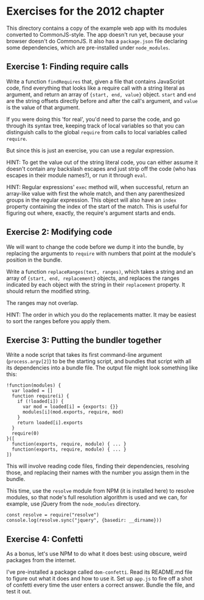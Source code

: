 # Exercises for the 2012 chapter

This directory contains a copy of the example web app with its modules
converted to CommonJS-style. The app doesn't run yet, because your
browser doesn't do CommonJS. It also has a `package.json` file
declaring some dependencies, which are pre-installed under
`node_modules`.

## Exercise 1: Finding require calls

Write a function `findRequires` that, given a file that contains
JavaScript code, find everything that looks like a require call with a
string literal as argument, and return an array of `{start, end,
value}` object. `start` and `end` are the string offsets directly
before and after the call's argument, and `value` is the value of that
argument.

If you were doing this 'for real', you'd need to parse the code, and
go through its syntax tree, keeping track of local variables so that
you can distinguish calls to the global `require` from calls to local
variables called `require`.

But since this is just an exercise, you can use a regular expression.

HINT: To get the value out of the string literal code, you can either
assume it doesn't contain any backslash escapes and just strip off the
code (who has escapes in their module names?), or run it through
`eval`.

HINT: Regular expressions' `exec` method will, when successful, return
an array-like value with first the whole match, and then any
parenthesized groups in the regular expression. This object will also
have an `index` property containing the index of the start of the
match. This is useful for figuring out where, exactly, the require's
argument starts and ends.

## Exercise 2: Modifying code

We will want to change the code before we dump it into the bundle, by
replacing the arguments to `require` with numbers that point at the
module's position in the bundle.

Write a function `replaceRanges(text, ranges)`, which takes a string
and an array of `{start, end, replacement}` objects, and replaces the
ranges indicated by each object with the string in their `replacement`
property. It should return the modified string.

The ranges may not overlap.

HINT: The order in which you do the replacements matter. It may be
easiest to sort the ranges before you apply them.

## Exercise 3: Putting the bundler together

Write a node script that takes its first command-line argument
(`process.argv[2]`) to be the starting script, and bundles that script
with all its dependencies into a bundle file. The output file might
look something like this:

    !function(modules) {
      var loaded = []
      function require(i) {
        if (!loaded[i]) {
          var mod = loaded[i] = {exports: {}}
          modules[i](mod.exports, require, mod)
        }
        return loaded[i].exports
      }
      require(0)
    }([
      function(exports, require, module) { ... }
      function(exports, require, module) { ... }
    ])

This will involve reading code files, finding their dependencies,
resolving those, and replacing their names with the number you assign
them in the bundle.

This time, use the `resolve` module from NPM (it is installed here) to
resolve modules, so that node's full resolution algorithm is used and
we can, for example, use jQuery from the `node_modules` directory.

    const resolve = require("resolve")
    console.log(resolve.sync("jquery", {basedir: __dirname}))

## Exercise 4: Confetti

As a bonus, let's use NPM to do what it does best: using obscure,
weird packages from the internet.

I've pre-installed a package called `dom-confetti`. Read its README.md
file to figure out what it does and how to use it. Set up `app.js` to
fire off a shot of confetti every time the user enters a correct
answer. Bundle the file, and test it out.
